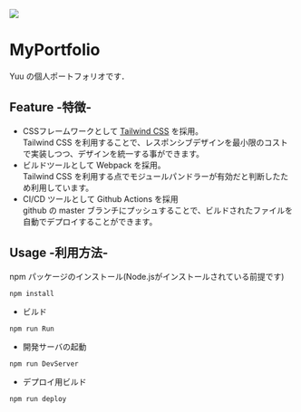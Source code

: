 ![](https://github.com/psbss/MyPortfolio/workflows/Make%20deploy%20to%20server/badge.svg?branch=master)

# MyPortfolio
Yuu の個人ポートフォリオです．

## Feature -特徴-
- CSSフレームワークとして [Tailwind CSS](https://tailwindcss.com/) を採用。  
Tailwind CSS を利用することで、レスポンシブデザインを最小限のコストで実装しつつ、デザインを統一する事ができます。
- ビルドツールとして Webpack を採用。  
Tailwind CSS を利用する点でモジュールパンドラーが有効だと判断したため利用しています。
- CI/CD ツールとして Github Actions を採用  
github の master ブランチにプッシュすることで、ビルドされたファイルを自動でデプロイすることができます。

## Usage -利用方法-
npm パッケージのインストール(Node.jsがインストールされている前提です)
```
npm install
```

- ビルド
```
npm run Run
```

- 開発サーバの起動
```
npm run DevServer
```

- デプロイ用ビルド
```
npm run deploy
```

